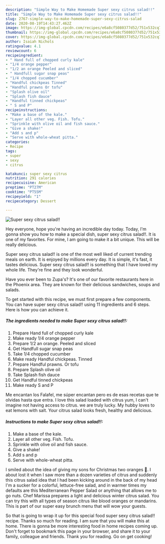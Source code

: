```yaml
---
description: "Simple Way to Make Homemade Super sexy citrus salad!!"
title: "Simple Way to Make Homemade Super sexy citrus salad!!"
slug: 2767-simple-way-to-make-homemade-super-sexy-citrus-salad
date: 2020-08-19T14:43:27.462Z
image: https://img-global.cpcdn.com/recipes/e6a8cf5080377d52/751x532cq70/super-sexy-citrus-salad-recipe-main-photo.jpg
thumbnail: https://img-global.cpcdn.com/recipes/e6a8cf5080377d52/751x532cq70/super-sexy-citrus-salad-recipe-main-photo.jpg
cover: https://img-global.cpcdn.com/recipes/e6a8cf5080377d52/751x532cq70/super-sexy-citrus-salad-recipe-main-photo.jpg
author: Isaiah Nichols
ratingvalue: 4.1
reviewcount: 6
recipeingredient:
- " Hand full of chopped curly kale"
- "1/4 orange pepper"
- "1/2 an orange Peeled and sliced"
- " Handfull sugar snap peas"
- "1/4 chopped cucumber"
- "Handful chickpeas Tinned"
- "Handful prawns Or tofu"
- "Splash olive oil"
- "Splash fish dauce"
- "Handful tinned chickpeas"
- " S and P"
recipeinstructions:
- "Make a base of the kale."
- "Layer all other veg. Fish. Tofu."
- "Sprinkle with olive oil and fish sauce."
- "Give a shake!"
- "Add s and p"
- "Serve with whole-wheat pitta."
categories:
- Recipe
tags:
- super
- sexy
- citrus

katakunci: super sexy citrus 
nutrition: 291 calories
recipecuisine: American
preptime: "PT27M"
cooktime: "PT55M"
recipeyield: "1"
recipecategory: Dessert

---
```



![Super sexy citrus salad!!](https://img-global.cpcdn.com/recipes/e6a8cf5080377d52/751x532cq70/super-sexy-citrus-salad-recipe-main-photo.jpg)

Hey everyone, hope you're having an incredible day today. Today, I'm gonna show you how to make a special dish, super sexy citrus salad!!. It is one of my favorites. For mine, I am going to make it a bit unique. This will be really delicious.

Super sexy citrus salad!! is one of the most well liked of current trending meals on earth. It is enjoyed by millions every day. It is simple, it's fast, it tastes delicious. Super sexy citrus salad!! is something that I have loved my whole life. They're fine and they look wonderful.

Have you ever been to Zupa&#39;s? It&#39;s one of our favorite restaurants here in the Phoenix area. They are known for their delicious sandwiches, soups and salads.


To get started with this recipe, we must first prepare a few components. You can have super sexy citrus salad!! using 11 ingredients and 6 steps. Here is how you can achieve it.

<!--inarticleads1-->

##### The ingredients needed to make Super sexy citrus salad!!:

1. Prepare  Hand full of chopped curly kale
1. Make ready 1/4 orange pepper
1. Prepare 1/2 an orange. Peeled and sliced
1. Get  Handfull sugar snap peas
1. Take 1/4 chopped cucumber
1. Make ready Handful chickpeas. Tinned
1. Prepare Handful prawns. Or tofu
1. Prepare Splash olive oil
1. Take Splash fish dauce
1. Get Handful tinned chickpeas
1. Make ready  S and P


Me encantan los Falafel, me súper encantan pero es de esas recetas que te olvidas hasta que entra. I love this salad loaded with citrus yum, I can&#39;t imagine not having access to citrus. we are truly lucky. My hubby loves to eat lemons with salt. Your citrus salad looks fresh, healthy and delicious. 

<!--inarticleads2-->

##### Instructions to make Super sexy citrus salad!!:

1. Make a base of the kale.
1. Layer all other veg. Fish. Tofu.
1. Sprinkle with olive oil and fish sauce.
1. Give a shake!
1. Add s and p
1. Serve with whole-wheat pitta.


I smiled about the idea of giving my sons for Christmas two oranges 🙂. I about lost it when I saw more than a dozen varieties of citrus and suddenly this citrus salad idea that I had been kicking around in the back of my head I&#39;m a sucker for a colorful, lettuce-free salad, and in warmer times my defaults are this Mediterranean Pepper Salad or anything that allows me to go nuts. Chef Marissa prepares a light and delicious winter citrus salad. You can try this with all types of season citrus like blood oranges or mandarins. This is part of our super easy brunch menu that will wow your guests. 

So that is going to wrap it up for this special food super sexy citrus salad!! recipe. Thanks so much for reading. I am sure that you will make this at home. There is gonna be more interesting food in home recipes coming up. Don't forget to bookmark this page in your browser, and share it to your family, colleague and friends. Thank you for reading. Go on get cooking!
